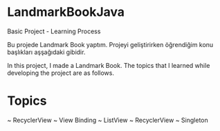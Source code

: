 # LandmarkBookJava

Basic Project - Learning Process 

Bu projede Landmark Book yaptım. Projeyi geliştirirken öğrendiğim konu başlıkları aşşağıdaki gibidir.

In this project, I made a Landmark Book. The topics that I learned while developing the project are as follows.

# Topics

~ RecyclerView
~ View Binding
~ ListView
~ RecyclerView
~ Singleton
